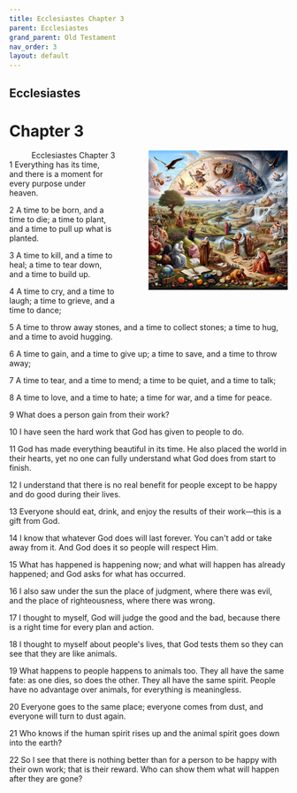 ```yaml
---
title: Ecclesiastes Chapter 3
parent: Ecclesiastes
grand_parent: Old Testament
nav_order: 3
layout: default
---
```


## Ecclesiastes

# Chapter 3

<div style="clear: both; text-align: right;">
    <div style="max-width: 50%; height: auto; float: right; margin: 0 0 10px 10px; padding-left: 10%;">
        <img src="/assets/Image/Ecclesiastes/500/3.jpg" alt="Ecclesiastes Chapter 3" class="chapter-image">
    </div>
    <figcaption style="font-size: 14px; text-align: right;">Ecclesiastes Chapter 3</figcaption>
</div>
1 Everything has its time, and there is a moment for every purpose under heaven.

2 A time to be born, and a time to die; a time to plant, and a time to pull up what is planted.

3 A time to kill, and a time to heal; a time to tear down, and a time to build up.

4 A time to cry, and a time to laugh; a time to grieve, and a time to dance;

5 A time to throw away stones, and a time to collect stones; a time to hug, and a time to avoid hugging.

6 A time to gain, and a time to give up; a time to save, and a time to throw away;

7 A time to tear, and a time to mend; a time to be quiet, and a time to talk;

8 A time to love, and a time to hate; a time for war, and a time for peace.

9 What does a person gain from their work?

10 I have seen the hard work that God has given to people to do.

11 God has made everything beautiful in its time. He also placed the world in their hearts, yet no one can fully understand what God does from start to finish.

12 I understand that there is no real benefit for people except to be happy and do good during their lives.

13 Everyone should eat, drink, and enjoy the results of their work—this is a gift from God.

14 I know that whatever God does will last forever. You can't add or take away from it. And God does it so people will respect Him.

15 What has happened is happening now; and what will happen has already happened; and God asks for what has occurred.

16 I also saw under the sun the place of judgment, where there was evil, and the place of righteousness, where there was wrong.

17 I thought to myself, God will judge the good and the bad, because there is a right time for every plan and action.

18 I thought to myself about people's lives, that God tests them so they can see that they are like animals.

19 What happens to people happens to animals too. They all have the same fate: as one dies, so does the other. They all have the same spirit. People have no advantage over animals, for everything is meaningless.

20 Everyone goes to the same place; everyone comes from dust, and everyone will turn to dust again.

21 Who knows if the human spirit rises up and the animal spirit goes down into the earth?

22 So I see that there is nothing better than for a person to be happy with their own work; that is their reward. Who can show them what will happen after they are gone?


